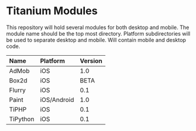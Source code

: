 Titanium Modules
================

This repository will hold several modules for both desktop and mobile. The module name should be the top most directory. Platform subdirectories will be used to 
separate desktop and mobile. Will contain mobile and desktop code.

|Name|Platform|Version
|:---------|:----------|:-----------|
|AdMob|iOS|1.0|
|Box2d|iOS|BETA|
|Flurry|iOS|0.1|
|Paint|iOS/Android|1.0|
|TiPHP|iOS|0.1|
|TiPython|iOS|0.1|